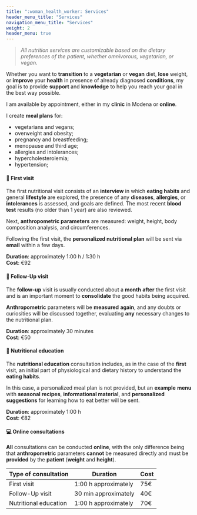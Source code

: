 ```yaml
---
title: ":woman_health_worker: Services"
header_menu_title: "Services"
navigation_menu_title: "Services"
weight: 2
header_menu: true
---
```


> *All nutrition services are customizable based on the dietary preferences of the patient,
whether omnivorous, vegetarian, or vegan.*

Whether you want to **transition** to a **vegetarian** or **vegan** diet, **lose** weight,
or **improve** your **health** in presence of already diagnosed **conditions**,
my goal is to provide **support** and **knowledge** to help you reach your goal in
the best way possible.

I am available by appointment, either in my **clinic** in Modena or **online**.

I create **meal plans** for:

- vegetarians and vegans;
- overweight and obesity;
- pregnancy and breastfeeding;
- menopause and third age;
- allergies and intolerances;
- hypercholesterolemia;
- hypertension;

#### :green_apple: First visit

The first nutritional visit consists of an **interview** in which **eating habits** and general **lifestyle**
are explored, the presence of any **diseases**, **allergies**, or **intolerances** is assessed, and goals are defined.
The most recent **blood test** results (no older than 1 year) are also reviewed.

Next, **anthropometric parameters** are measured: weight, height, body composition analysis, and circumferences.

Following the first visit, the **personalized nutritional plan** will be sent via **email** within a few days.

**Duration**: approximately 1:00 h / 1:30 h  
**Cost**: €92

#### :mag_right: Follow-Up visit

The **follow-up** visit is usually conducted about a **month** **after** the first visit and is an important
moment to **consolidate** the good habits being acquired.

**Anthropometric** parameters will be **measured** **again**, and any doubts or curiosities will be discussed
together, evaluating **any** necessary changes to the nutritional plan.

**Duration**: approximately 30 minutes  
**Cost**: €50

#### :green_salad: Nutritional education
The **nutritional education** consultation includes, as in the case of the **first** visit,
an initial part of physiological and dietary history to understand the **eating habits**.

In this case, a personalized meal plan is not provided, but an **example** **menu** with **seasonal
recipes**, **informational material**, and **personalized suggestions** for learning how to eat better will be sent.

**Duration**: approximately 1:00 h  
**Cost**: €82

#### :computer: Online consultations

**All** consultations can be conducted **online**, with the only difference being that **anthropometric**
parameters **cannot** be measured directly and must be **provided** by the **patient** (**weight** and **height**).

| Type of consultation | Duration | Cost |
| -------- | -------- | ------- |
| First visit | 1:00 h approximately | 75€ |
| Follow-Up visit | 30 min approximately | 40€ |
| Nutritional education | 1:00 h approximately | 70€ |

